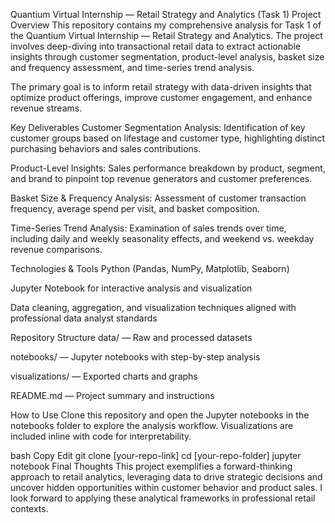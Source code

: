 Quantium Virtual Internship — Retail Strategy and Analytics (Task 1)
Project Overview
This repository contains my comprehensive analysis for Task 1 of the Quantium Virtual Internship — Retail Strategy and Analytics. The project involves deep-diving into transactional retail data to extract actionable insights through customer segmentation, product-level analysis, basket size and frequency assessment, and time-series trend analysis.

The primary goal is to inform retail strategy with data-driven insights that optimize product offerings, improve customer engagement, and enhance revenue streams.

Key Deliverables
Customer Segmentation Analysis: Identification of key customer groups based on lifestage and customer type, highlighting distinct purchasing behaviors and sales contributions.

Product-Level Insights: Sales performance breakdown by product, segment, and brand to pinpoint top revenue generators and customer preferences.

Basket Size & Frequency Analysis: Assessment of customer transaction frequency, average spend per visit, and basket composition.

Time-Series Trend Analysis: Examination of sales trends over time, including daily and weekly seasonality effects, and weekend vs. weekday revenue comparisons.

Technologies & Tools
Python (Pandas, NumPy, Matplotlib, Seaborn)

Jupyter Notebook for interactive analysis and visualization

Data cleaning, aggregation, and visualization techniques aligned with professional data analyst standards

Repository Structure
data/ — Raw and processed datasets

notebooks/ — Jupyter notebooks with step-by-step analysis

visualizations/ — Exported charts and graphs

README.md — Project summary and instructions

How to Use
Clone this repository and open the Jupyter notebooks in the notebooks folder to explore the analysis workflow. Visualizations are included inline with code for interpretability.

bash
Copy
Edit
git clone [your-repo-link]
cd [your-repo-folder]
jupyter notebook
Final Thoughts
This project exemplifies a forward-thinking approach to retail analytics, leveraging data to drive strategic decisions and uncover hidden opportunities within customer behavior and product sales. I look forward to applying these analytical frameworks in professional retail contexts.

